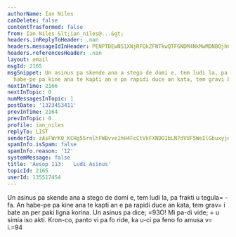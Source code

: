 ```yaml
---
authorName: Ian Niles
canDelete: false
contentTrasformed: false
from: Ian Niles &lt;ian_niles@...&gt;
headers.inReplyToHeader: .nan
headers.messageIdInHeader: PENPTDEwNS1XNjRFQkZFNTkwQTFGNDM4NkMwMDNBQjhCQjkwQHBoeC5nYmw+
headers.referencesHeader: .nan
layout: email
msgId: 2165
msgSnippet: Un asinus pa skende ana a stego de domi e, tem ludi la, pa frakti u tegula-fa.  An
  habe-pe pa kine ana te kapti an e pa rapidi duce an kata, tem gravi bate an
nextInTime: 2166
nextInTopic: 0
numMessagesInTopic: 1
postDate: '1323453411'
prevInTime: 2164
prevInTopic: 0
profile: ian_niles
replyTo: LIST
senderId: zAsFWrK0_KCHg55rnlhFWBvve1hH4FcCtVkFXNDOIbLN7dVUF5WeIlGbuxyjdoqgL_LzgL3WbrD76iWC_KeXydJ4jacudXus
spamInfo.isSpam: false
spamInfo.reason: '12'
systemMessage: false
title: 'Aesop 113:   Ludi Asinus'
topicId: 2165
userId: 135517454
---
```



Un asinus pa skende ana a stego de domi e, tem ludi la, pa frakti u tegula=
-fa.  An habe-pe pa kine ana te kapti an e pa rapidi duce an kata, tem grav=
i bate an per paki ligna korina.  Un asinus pa dice; =93O!  Mi pa-di vide; =
u simia iso akti.  Kron-co, panto vi pa fo ride, ka u-ci pa feno fo amusa v=
i.=94  		 	   		  
